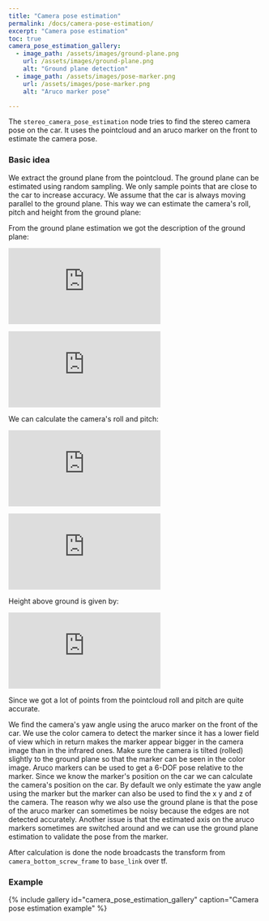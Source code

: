 ```yaml
---
title: "Camera pose estimation"
permalink: /docs/camera-pose-estimation/
excerpt: "Camera pose estimation"
toc: true
camera_pose_estimation_gallery:
  - image_path: /assets/images/ground-plane.png
    url: /assets/images/ground-plane.png
    alt: "Ground plane detection"
  - image_path: /assets/images/pose-marker.png
    url: /assets/images/pose-marker.png
    alt: "Aruco marker pose"

---
```


The `stereo_camera_pose_estimation` node tries to find the stereo camera pose on the car. It uses the pointcloud and an aruco marker on the front to estimate the camera pose.

### Basic idea
We extract the ground plane from the pointcloud. The ground plane can be estimated using random sampling. We only sample points that are close to the car to increase accuracy. We assume that the car is always moving parallel to the ground plane. This way we can estimate the camera's roll, pitch and height from the ground plane:

From the ground plane estimation we got the description of the ground plane:

![](https://latex.codecogs.com/gif.latex?ax&space;&plus;&space;by&space;&plus;&space;cz&space;&plus;&space;d&space;=&space;0)

![](https://latex.codecogs.com/gif.latex?s%20%3D%20%5Cleft%20%28%20%5Cbegin%7Barray%7D%7Bc%7D%20a%20%5C%5C%20b%20%5C%5C%20c%20%5Cend%7Barray%7D%20%5Cright%29%20%5Cfrac%7B1%7D%7Bd%7D)

We can calculate the camera's roll and pitch:

![](https://latex.codecogs.com/gif.latex?pitch&space;=&space;atan2(s_1,&space;s_3))

![](https://latex.codecogs.com/gif.latex?roll&space;=&space;atan2(s_2,&space;s_3))

Height above ground is given by:

![](https://latex.codecogs.com/gif.latex?z%20%3D%20%5Cfrac%7B1%7D%7B%7Cs%7C%7D)

Since we got a lot of points from the pointcloud roll and pitch are quite accurate.

We find the camera's yaw angle using the aruco marker on the front of the car. We use the color camera to detect the marker since it has a lower field of view which in return makes the marker appear bigger in the camera image than in the infrared ones. Make sure the camera is tilted (rolled) slightly to the ground plane so that the marker can be seen in the color image. Aruco markers can be used to get a 6-DOF pose relative to the marker. Since we know the marker's position on the car we can calculate the camera's position on the car. By default we only estimate the yaw angle using the marker but the marker can also be used to find the x y and z of the camera. The reason why we also use the ground plane is that the pose of the aruco marker can sometimes be noisy because the edges are not detected accurately. Another issue is that the estimated axis on the aruco markers sometimes are switched around and we can use the ground plane estimation to validate the pose from the marker.

After calculation is done the node broadcasts the transform from `camera_bottom_screw_frame` to `base_link` over tf.

### Example
{% include gallery id="camera_pose_estimation_gallery" caption="Camera pose estimation example" %}
